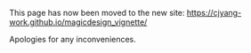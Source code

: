 This page has now been moved to the new site: https://cjyang-work.github.io/magicdesign_vignette/  

Apologies for any inconveniences.
